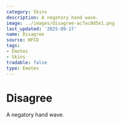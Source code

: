 ```yaml
---
category: Skins
description: A negatory hand wave.
image: ../images/disagree-ac7ac0d5e1.png
last_updated: '2025-09-17'
name: Disagree
source: WFCD
tags:
- Emotes
- Skins
tradable: false
type: Emotes
---
```


# Disagree

A negatory hand wave.

